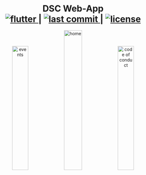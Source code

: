 <h1 align="center" class="h1"> DSC Web-App
<div align="center" class="div">
<a href="https://flutter.dev/">
<img src="https://img.shields.io/badge/Built with-flutter-blue?style=flat-square" alt="flutter"/>
</a>
<span>|</span>
<a href="https://github.com/dscbvppune/dsc/commits/master/">
<img src="https://img.shields.io/github/last-commit/dscbvppune/dsc?style=flat-square" alt="last commit"/>
</a>
<span>|</span>
<a href="https://github.com/dscbvppune/dsc/blob/master/LICENSE">
<img src="https://img.shields.io/badge/License-MIT-purple?style=flat-square" alt="license"/>
</a>
</div>
</h1>

<p align="center">
<img src="https://via.placeholder.com/1080x1920" width="32%" alt="events"/>
<img src="https://via.placeholder.com/1080x1920" width="34%" alt="home"/>
<img src="https://via.placeholder.com/1080x1920" width="32%" alt="code of conduct"/>
</p>
